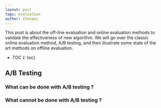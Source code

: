 ```yaml
---
layout: post
tags: evaluation
author: Chunpai
---
```


This post is about the off-line evaluation and online evaluation methods to validate the effectiveness of new algorithm. We will go over the classic online evaluation method, A/B testing, and then illustrate some state of the art methods on offline evaluation.

* TOC
{: toc}
## A/B Testing

### What can be done with A/B testing ?

### What cannot be done with A/B testing ?




